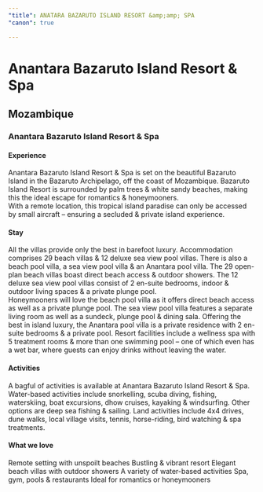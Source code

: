 ```yaml
---
"title": ANATARA BAZARUTO ISLAND RESORT &amp;amp; SPA
"canon": true

---
```


# Anantara Bazaruto Island Resort & Spa
## Mozambique
### Anantara Bazaruto Island Resort & Spa

#### Experience
Anantara Bazaruto Island Resort &amp; Spa is set on the beautiful Bazaruto Island in the Bazaruto Archipelago, off the coast of Mozambique.
Bazaruto Island Resort is surrounded by palm trees &amp; white sandy beaches, making this the ideal escape for romantics &amp; honeymooners.  
With a remote location, this tropical island paradise can only be accessed by small aircraft – ensuring a secluded &amp; private island experience.

#### Stay
All the villas provide only the best in barefoot luxury.  Accommodation comprises 29 beach villas &amp; 12 deluxe sea view pool villas.  There is also a beach pool villa, a sea view pool villa &amp; an Anantara pool villa.
The 29 open-plan beach villas boast direct beach access &amp; outdoor showers.  The 12 deluxe sea view pool villas consist of 2 en-suite bedrooms, indoor &amp; outdoor living spaces &amp; a private plunge pool.  
Honeymooners will love the beach pool villa as it offers direct beach access as well as a private plunge pool.  The sea view pool villa features a separate living room as well as a sundeck, plunge pool &amp; dining sala.  Offering the best in island luxury, the Anantara pool villa is a private residence with 2 en-suite bedrooms &amp; a private pool.
Resort facilities include a wellness spa with 5 treatment rooms &amp; more than one swimming pool – one of which even has a wet bar, where guests can enjoy drinks without leaving the water.

#### Activities
A bagful of activities is available at Anantara Bazaruto Island Resort &amp; Spa.
Water-based activities include snorkelling, scuba diving, fishing, waterskiing, boat excursions, dhow cruises, kayaking &amp; windsurfing.  Other options are deep sea fishing &amp; sailing.
Land activities include 4x4 drives, dune walks, local village visits, tennis, horse-riding, bird watching &amp; spa treatments.


#### What we love
Remote setting with unspoilt beaches
Bustling &amp; vibrant resort
Elegant beach villas with outdoor showers
A variety of water-based activities
Spa, gym, pools &amp; restaurants
Ideal for romantics or honeymooners